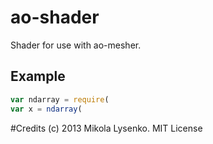 ao-shader
=========
Shader for use with ao-mesher.

## Example

```javascript
var ndarray = require(
var x = ndarray(
```

#Credits
(c) 2013 Mikola Lysenko. MIT License